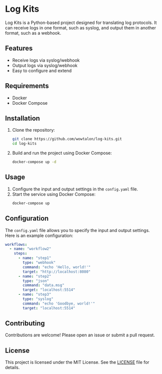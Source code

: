 # Log Kits

Log Kits is a Python-based project designed for translating log protocols. It can receive logs in one format, such as syslog, and output them in another format, such as a webhook.

## Features

- Receive logs via syslog/webhook
- Output logs via syslog/webhook
- Easy to configure and extend

## Requirements

- Docker
- Docker Compose

## Installation

1. Clone the repository:
    ```sh
    git clone https://github.com/wowtalon/log-kits.git
    cd log-kits
    ```

2. Build and run the project using Docker Compose:
    ```sh
    docker-compose up -d
    ```

## Usage

1. Configure the input and output settings in the `config.yaml` file.
2. Start the service using Docker Compose:
    ```sh
    docker-compose up
    ```

## Configuration

The `config.yaml` file allows you to specify the input and output settings. Here is an example configuration:

```yaml
workflows:
  - name: "workflow2"
    steps:
      - name: "step1"
        type: "webhook"
        command: "echo 'Hello, world!'"
        target: "http://localhost:8080"
      - name: "step2"
        type: "json"
        command: "data.msg"
        target: "localhost:5514"
      - name: "step3"
        type: "syslog"
        command: "echo 'Goodbye, world!'"
        target: "localhost:5514"
```

## Contributing

Contributions are welcome! Please open an issue or submit a pull request.

## License

This project is licensed under the MIT License. See the [LICENSE](LICENSE) file for details.